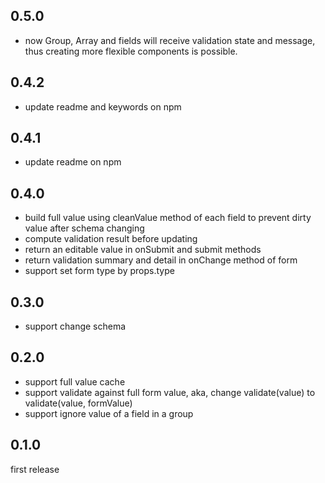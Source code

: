 ## 0.5.0
- now Group, Array and fields will receive validation state and message, thus creating more flexible components is possible.

## 0.4.2
- update readme and keywords on npm

## 0.4.1
- update readme on npm

## 0.4.0
- build full value using cleanValue method of each field to prevent dirty value after schema changing
- compute validation result before updating
- return an editable value in onSubmit and submit methods
- return validation summary and detail in onChange method of form
- support set form type by props.type

## 0.3.0
- support change schema

## 0.2.0
- support full value cache
- support validate against full form value, aka, change validate(value) to validate(value, formValue)
- support ignore value of a field in a group

## 0.1.0
first release
